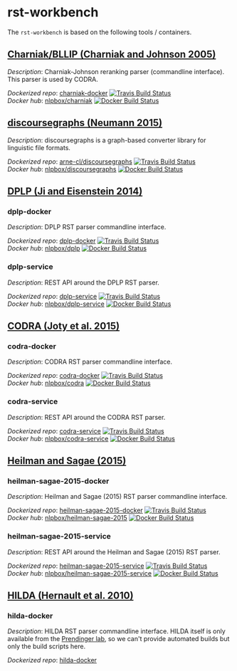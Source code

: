 rst-workbench
=============

The `rst-workbench`  is based on the following tools / containers.

## [Charniak/BLLIP (Charniak and Johnson 2005)](https://github.com/BLLIP/bllip-parser)

*Description*: Charniak-Johnson reranking parser (commandline interface).
This parser is used by CODRA.

*Dockerized repo*: [charniak-docker](https://github.com/NLPbox/charniak-docker)
[![Travis Build Status](https://travis-ci.org/NLPbox/charniak-docker.svg?branch=master)](https://travis-ci.org/NLPbox/charniak-docker)  
*Docker hub*: [nlpbox/charniak](https://hub.docker.com/r/nlpbox/charniak)
[![Docker Build Status](https://img.shields.io/docker/build/nlpbox/charniak.svg)](https://hub.docker.com/r/nlpbox/charniak/builds/)

## [discoursegraphs (Neumann 2015)](https://github.com/arne-cl/discoursegraphs)

*Description*: discoursegraphs is a graph-based converter library for linguistic file formats.

*Dockerized repo*: [arne-cl/discoursegraphs](https://github.com/arne-cl/discoursegraphs)
[![Travis Build Status](https://travis-ci.org/NLPbox/discoursegraphs.svg?branch=master)](https://travis-ci.org/NLPbox/discoursegraphs)  
*Docker hub*: [nlpbox/discoursegraphs](https://hub.docker.com/r/nlpbox/discoursegraphs)
[![Docker Build Status](https://img.shields.io/docker/build/nlpbox/discoursegraphs.svg)](https://hub.docker.com/r/nlpbox/discoursegraphs/builds/)




## [DPLP (Ji and Eisenstein 2014)](https://github.com/jiyfeng/DPLP)

### dplp-docker

*Description*: DPLP RST parser commandline interface.

*Dockerized repo*: [dplp-docker](https://github.com/NLPbox/dplp-docker)
[![Travis Build Status](https://travis-ci.org/NLPbox/dplp-docker.svg?branch=master)](https://travis-ci.org/NLPbox/dplp-docker)  
*Docker hub*: [nlpbox/dplp](https://hub.docker.com/r/nlpbox/dplp/)
[![Docker Build Status](https://img.shields.io/docker/build/nlpbox/dplp.svg)](https://img.shields.io/docker/build/nlpbox/dplp.svg)

### dplp-service

*Description*: REST API around the DPLP RST parser.

*Dockerized repo*: [dplp-service](https://github.com/NLPbox/dplp-service)
[![Travis Build Status](https://travis-ci.org/NLPbox/dplp-service.svg?branch=master)](https://travis-ci.org/NLPbox/dplp-service)  
*Docker hub*: [nlpbox/dplp-service](https://hub.docker.com/r/nlpbox/dplp-service/)
[![Docker Build Status](https://img.shields.io/docker/build/nlpbox/dplp-service.svg)](https://img.shields.io/docker/build/nlpbox/dplp-service.svg)


## [CODRA (Joty et al. 2015)](http://alt.qcri.org/tools/discourse-parser/)

### codra-docker

*Description*: CODRA RST parser commandline interface.

*Dockerized repo*: [codra-docker](https://github.com/NLPbox/codra-docker)
[![Travis Build Status](https://travis-ci.org/NLPbox/codra-docker.svg?branch=master)](https://travis-ci.org/NLPbox/codra-docker)  
*Docker hub*: [nlpbox/codra](https://hub.docker.com/r/nlpbox/codra/)
[![Docker Build Status](https://img.shields.io/docker/build/nlpbox/codra.svg)](https://hub.docker.com/r/nlpbox/codra/)

### codra-service

*Description*: REST API around the CODRA RST parser.

*Dockerized repo*: [codra-service](https://github.com/NLPbox/codra-service)
[![Travis Build Status](https://travis-ci.org/NLPbox/codra-service.svg?branch=master)](https://travis-ci.org/NLPbox/codra-service)  
*Docker hub*: [nlpbox/codra-service](https://hub.docker.com/r/nlpbox/codra-service/)
[![Docker Build Status](https://img.shields.io/docker/build/nlpbox/codra-service.svg)](https://hub.docker.com/r/nlpbox/codra-service/)  


## [Heilman and Sagae (2015)](https://github.com/EducationalTestingService/discourse-parsing)

### heilman-sagae-2015-docker

*Description*: Heilman and Sagae (2015) RST parser commandline interface.

*Dockerized repo*: [heilman-sagae-2015-docker](https://github.com/NLPbox/heilman-sagae-2015-docker)
[![Travis Build Status](https://travis-ci.org/NLPbox/heilman-sagae-2015-docker.svg?branch=master)](https://travis-ci.org/NLPbox/heilman-sagae-2015-docker)  
*Docker hub*: [nlpbox/heilman-sagae-2015](https://hub.docker.com/r/nlpbox/heilman-sagae-2015/)
[![Docker Build Status](https://img.shields.io/docker/build/nlpbox/heilman-sagae-2015.svg)](https://hub.docker.com/r/nlpbox/heilman-sagae-2015/)  

### heilman-sagae-2015-service

*Description*: REST API around the Heilman and Sagae (2015) RST parser.

*Dockerized repo*: [heilman-sagae-2015-service](https://github.com/NLPbox/heilman-sagae-2015-service)
[![Travis Build Status](https://travis-ci.org/NLPbox/heilman-sagae-2015-service.svg?branch=master)](https://travis-ci.org/NLPbox/heilman-sagae-2015-service)  
*Docker hub*: [nlpbox/heilman-sagae-2015-service](https://hub.docker.com/r/nlpbox/heilman-sagae-2015-service/)
[![Docker Build Status](https://img.shields.io/docker/build/nlpbox/heilman-sagae-2015-service.svg)](https://hub.docker.com/r/nlpbox/heilman-sagae-2015-service/)  

## [HILDA (Hernault et al. 2010)](https://github.com/NLPbox/hilda-docker)

### hilda-docker

*Description*: HILDA RST parser commandline interface. HILDA itself is only
available from the [Prendinger lab](http://research.nii.ac.jp/%7Eprendinger/),
so we can't provide automated builds but only the build scripts here.

*Dockerized repo*: [hilda-docker](https://github.com/NLPbox/hilda-docker)

